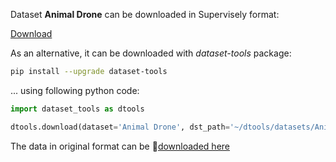 Dataset **Animal Drone** can be downloaded in Supervisely format:

 [Download](https://assets.supervisely.com/supervisely-supervisely-assets-public/teams_storage/S/4/iI/U3XmMkTsXkuD7GrbNq4lbPb8EvnKCsU6ZCZUoxK2FPEVqCMRzdThwHfl1DMU5BVdpHu86EWUVTWMkPUbQTr9w0IrhnimkKpvMub4Xi8CQ07PudjVLuvMWuHowKGd.tar)

As an alternative, it can be downloaded with *dataset-tools* package:
``` bash
pip install --upgrade dataset-tools
```

... using following python code:
``` python
import dataset_tools as dtools

dtools.download(dataset='Animal Drone', dst_path='~/dtools/datasets/Animal Drone.tar')
```
The data in original format can be 🔗[downloaded here](https://universe.roboflow.com/folio3-krxsh/animal-drone-5gqre/dataset/2/download)